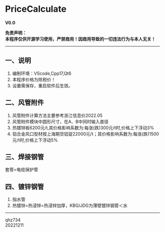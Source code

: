 # PriceCalculate
**V0.0**

**免责声明：  
本程序仅供开源学习使用，严禁商用！因商用导致的一切违法行为与本人无关！**
***
## 一、说明
1. 编制环境：VScode,Cpp17,Qt6
2. 本程序价格为除税价！
3. 设置需保存，重启软件后生效。
## 二、风管附件
1. 风管附件计算方法主要参考浙江信息价2022.05
2. 风管附件模块中圆形尺寸，在A、B中同时输入直径
3. 热镀锌板6200元/t,其价格影响系数为:每涨(跌)300元/t时,价格上下浮动3%
4. 铝合金风口型材按上海期货铝锭22000元/t；其价格影响系数为:每涨(跌)1500元/t时,价格上下浮动5%
## 三、焊接钢管
套管=电缆保护管
## 四、镀锌钢管
1. 指水管
2. 热镀锌=热浸锌=热浸锌加厚，KBG/JDG为薄壁镀锌钢管＜水
***
qhz734  
20221211
